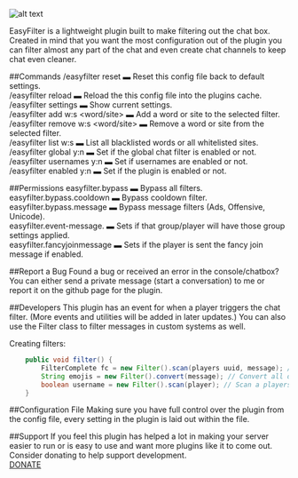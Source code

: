 ![alt text](http://i.imgur.com/yIv2czc.png)

<p>EasyFilter is a lightweight plugin built to make filtering out the chat box. 
Created in mind that you want the most configuration out of the plugin you can 
filter almost any part of the chat and even create chat channels to keep chat even cleaner.</p>


##Commands
/easyfilter reset ▬ Reset this config file back to default settings.<br>
/easyfilter reload ▬ Reload the this config file into the plugins cache.<br>
/easyfilter settings ▬ Show current settings.<br>
/easyfilter add w:s <word/site> ▬ Add a word or site to the selected filter.<br>
/easyfilter remove w:s <word/site> ▬ Remove a word or site from the selected filter.<br>
/easyfilter list w:s ▬ List all blacklisted words or all whitelisted sites.<br>
/easyfilter global y:n ▬ Set if the global chat filter is enabled or not.<br>
/easyfilter usernames y:n ▬ Set if usernames are enabled or not.<br>
/easyfilter enabled y:n ▬ Set if the plugin is enabled or not.<br>


##Permissions
easyfilter.bypass ▬ Bypass all filters.<br>
easyfilter.bypass.cooldown ▬ Bypass cooldown filter.<br>
easyfilter.bypass.message ▬ Bypass message filters (Ads, Offensive, Unicode).<br>
easyfilter.event-message.<group> ▬ Sets if that group/player will have those group settings applied.<br>
easyfilter.fancyjoinmessage ▬ Sets if the player is sent the fancy join message if enabled.<br>


##Report a Bug
Found a bug or received an error in the console/chatbox? You can either send a private message (start a conversation) to me or report it on the github page for the plugin.


##Developers
This plugin has an event for when a player triggers the chat filter. (More events and utilities will be added in later updates.) You can also use the Filter class to filter messages in custom systems as well.

Creating filters:
```java
    public void filter() {
        FilterComplete fc = new Filter().scan(players uuid, message); // Scan a message
        String emojis = new Filter().convert(message); // Convert all defined emoji's
        boolean username = new Filter().scan(player); // Scan a players username
    }
```


##Configuration File
Making sure you have full control over the plugin from the config file, every setting in the plugin is laid out within the file.


##Support
If you feel this plugin has helped a lot in making your server easier to run or is easy to use and want more plugins like it to come out. Consider donating to help support development.<br>
[DONATE](https://www.paypal.com/cgi-bin/webscr?cmd=_s-xclick&hosted_button_id=MR96W6T2ZYBTC)
